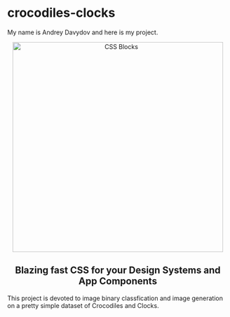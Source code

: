 # crocodiles-clocks

My name is Andrey Davydov and here is my project. 

<p align="center">
  <img alt="CSS Blocks" width="480px" src="images4report/loss_accs.png" />
</p>
<h2 align="center">Blazing fast CSS for your Design Systems and App Components </h2>

This project is devoted to image binary classfication and image generation on a pretty simple dataset of Crocodiles and Clocks.
